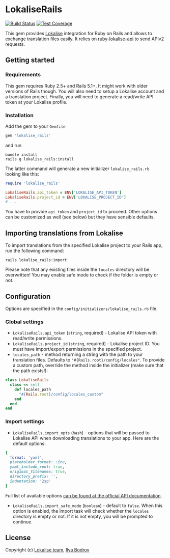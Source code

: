 # LokaliseRails

<!-- [![Gem Version](https://badge.fury.io/rb/ruby-lokalise-api.svg)](https://badge.fury.io/rb/ruby-lokalise-api) -->
[![Build Status](https://travis-ci.org/bodrovis/lokalise_rails.svg?branch=master)](https://travis-ci.org/bodrovis/lokalise_rails)
[![Test Coverage](https://codecov.io/gh/bodrovis/lokalise_rails/graph/badge.svg)](https://codecov.io/gh/bodrovis/lokalise_rails)

This gem provides [Lokalise](http://lokalise.com) integration for Ruby on Rails and allows to exchange translation files easily. It relies on [ruby-lokalise-api](https://lokalise.github.io/ruby-lokalise-api) to send APIv2 requests.

## Getting started

### Requirements

This gem requires Ruby 2.5+ and Rails 5.1+. It might work with older versions of Rails though. You will also need to setup a Lokalise account and a translation project. Finally, you will need to generate a read/write API token at your Lokalise profile.

### Installation

Add the gem to your `Gemfile`

```ruby
gem 'lokalise_rails'
```

and run

```
bundle install
rails g lokalise_rails:install
```

The latter command will generate a new initializer `lokalise_rails.rb` looking like this:

```ruby
require 'lokalise_rails'

LokaliseRails.api_token = ENV['LOKALISE_API_TOKEN']
LokaliseRails.project_id = ENV['LOKALISE_PROJECT_ID']
# ...
```

You have to provide `api_token` and `project_id` to proceed. Other options can be customized as well (see below) but they have sensible defaults.

## Importing translations from Lokalise

To import translations from the specified Lokalise project to your Rails app, run the following command:

```
rails lokalise_rails:import
```

Please note that any existing files inside the `locales` directory will be overwritten! You may enable safe mode to check if the folder is empty or not.

## Configuration

Options are specified in the `config/initializers/lokalise_rails.rb` file.

### Global settings

* `LokaliseRails.api_token` (`string`, required) - Lokalise API token with read/write permissions.
* `LokaliseRails.project_id` (`string`, required) - Lokalise project ID. You must have import/export permissions in the specified project.
* `locales_path` - method returning a string with the path to your translation files. Defaults to `"#{Rails.root}/config/locales"`. To provide a custom path, override the method inside the initializer (make sure that the path exists!):

```ruby
class LokaliseRails
  class << self
    def locales_path
      "#{Rails.root}/config/locales_custom"
    end
  end
end
```

### Import settings

* `LokaliseRails.import_opts` (`hash`) - options that will be passed to Lokalise API when downloading translations to your app. Here are the default options:

```ruby
{
  format: 'yaml',
  placeholder_format: :icu,
  yaml_include_root: true,
  original_filenames: true,
  directory_prefix: '',
  indentation: '2sp'
}
```

Full list of available options [can be found at the official API documentation](https://app.lokalise.com/api2docs/curl/#transition-download-files-post).
* `LokaliseRails.import_safe_mode` (`boolean`) - default to `false`. When this option is enabled, the import task will check whether the `locales` directory is empty or not. If it is not empty, you will be prompted to continue.

## License

Copyright (c) [Lokalise team](http://lokalise.com), [Ilya Bodrov](http://bodrovis.tech)
